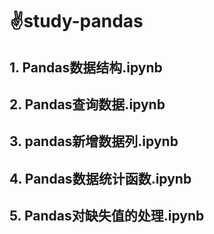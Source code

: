 # :v:study-pandas

## 1. Pandas数据结构.ipynb

## 2. Pandas查询数据.ipynb

## 3. pandas新增数据列.ipynb

## 4. Pandas数据统计函数.ipynb

## 5. Pandas对缺失值的处理.ipynb
